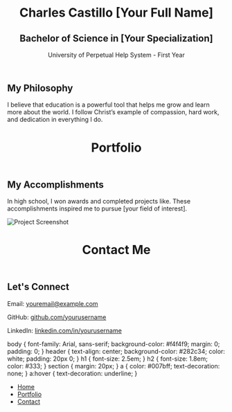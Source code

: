 <!DOCTYPE html>
<html lang="en">
<head>
    <meta charset="UTF-8">
    <meta name="viewport" content="width=device-width, initial-scale=1.0">
    <title>Your Name - Portfolio</title>
    <link rel="stylesheet" href="styles.css">
</head>
<body>
    <header>
        <h1>Charles Castillo [Your Full Name]</h1>
        <h2>Bachelor of Science in [Your Specialization]</h2>
        <p>University of Perpetual Help System - First Year</p>
    </header>
    <section>
        <h2>My Philosophy</h2>
        <p>I believe that education is a powerful tool that helps me grow and learn more about the world. I follow Christ’s example of compassion, hard work, and dedication in everything I do.</p>
    </section>
</body>
</html>

<!DOCTYPE html>
<html lang="en">
<head>
    <meta charset="UTF-8">
    <meta name="viewport" content="width=device-width, initial-scale=1.0">
    <title>Portfolio - Sarah</title>
    <link rel="stylesheet" href="styles.css">
</head>
<body>
    <header>
        <h1>Portfolio</h1>
    </header>
    <section>
        <h2>My Accomplishments</h2>
        <p>In high school, I won awards and completed projects like. These accomplishments inspired me to pursue [your field of interest].</p>
        <img src="path_to_your_image.jpg" alt="Project Screenshot">
    </section>
</body>
</html>

<!DOCTYPE html>
<html lang="en">
<head>
    <meta charset="UTF-8">
    <meta name="viewport" content="width=device-width, initial-scale=1.0">
    <title>Contact - Sarah</title>
    <link rel="stylesheet" href="styles.css">
</head>
<body>
    <header>
        <h1>Contact Me</h1>
    </header>
    <section>
        <h2>Let's Connect</h2>
        <p>Email: <a href="mailto:youremail@example.com">youremail@example.com</a></p>
        <p>GitHub: <a href="https://github.com/yourusername">github.com/yourusername</a></p>
        <p>LinkedIn: <a href="https://linkedin.com/in/yourusername">linkedin.com/in/yourusername</a></p>
    </section>
</body>
</html>

body {
    font-family: Arial, sans-serif;
    background-color: #f4f4f9;
    margin: 0;
    padding: 0;
}
header {
    text-align: center;
    background-color: #282c34;
    color: white;
    padding: 20px 0;
}
h1 {
    font-size: 2.5em;
}
h2 {
    font-size: 1.8em;
    color: #333;
}
section {
    margin: 20px;
}
a {
    color: #007bff;
    text-decoration: none;
}
a:hover {
    text-decoration: underline;
}

<nav>
    <ul>
        <li><a href="index.html">Home</a></li>
        <li><a href="portfolio.html">Portfolio</a></li>
        <li><a href="contact.html">Contact</a></li>
    </ul>
</nav>
